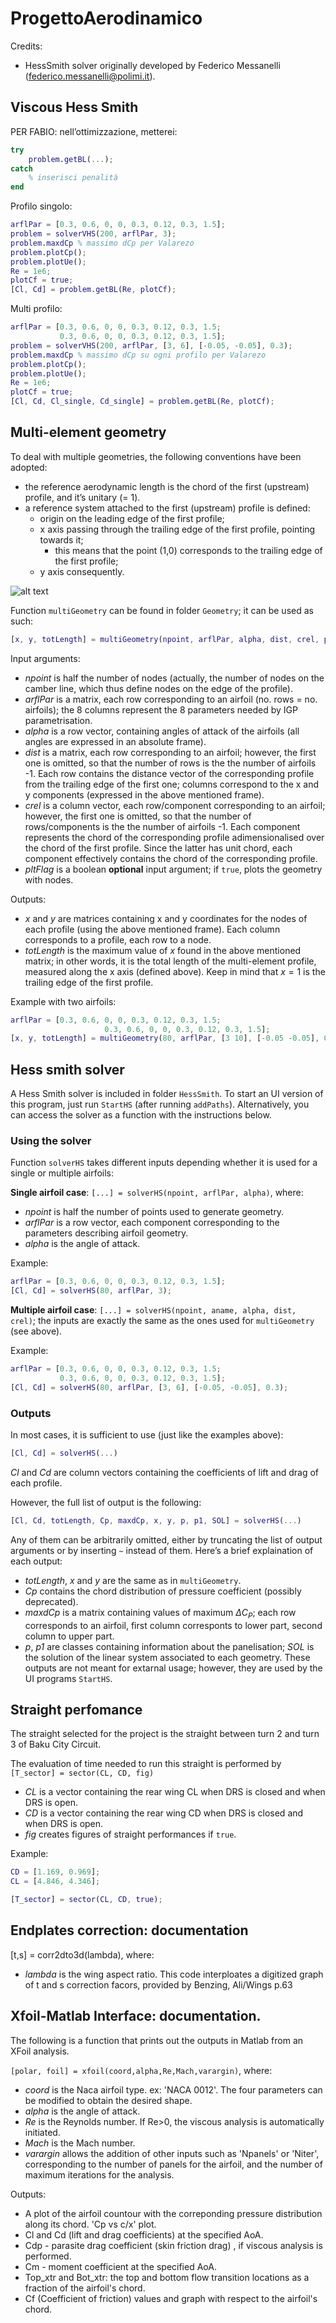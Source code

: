 # ProgettoAerodinamico

Credits:

- HessSmith solver originally developed by Federico Messanelli (federico.messanelli@polimi.it).



## Viscous Hess Smith

PER FABIO: nell’ottimizzazione, metterei:

```MATLAB
try
	problem.getBL(...);
catch
	% inserisci penalità
end
```



Profilo singolo:

```MATLAB
arflPar = [0.3, 0.6, 0, 0, 0.3, 0.12, 0.3, 1.5];
problem = solverVHS(200, arflPar, 3);
problem.maxdCp % massimo dCp per Valarezo
problem.plotCp();
problem.plotUe();
Re = 1e6;
plotCf = true;
[Cl, Cd] = problem.getBL(Re, plotCf);
```

Multi profilo:

```MATLAB
arflPar = [0.3, 0.6, 0, 0, 0.3, 0.12, 0.3, 1.5;
           0.3, 0.6, 0, 0, 0.3, 0.12, 0.3, 1.5];
problem = solverVHS(200, arflPar, [3, 6], [-0.05, -0.05], 0.3);
problem.maxdCp % massimo dCp su ogni profilo per Valarezo
problem.plotCp();
problem.plotUe();
Re = 1e6;
plotCf = true;
[Cl, Cd, Cl_single, Cd_single] = problem.getBL(Re, plotCf);
```





## Multi-element geometry

To deal with multiple geometries, the following conventions have been adopted:

- the reference aerodynamic length is the chord of the first (upstream) profile, and it’s unitary (= 1).
- a reference system attached to the first (upstream) profile is defined:
  - origin on the leading edge of the first profile;
  - x axis passing through the trailing edge of the first profile, pointing towards it;
    - this means that the point (1,0) corresponds to the trailing edge of the first profile;
  - y axis consequently.

![alt text](https://i.imgur.com/k4vNnKt.png)

Function `multiGeometry` can be found in folder `Geometry`; it can be used as such:

```MATLAB
[x, y, totLength] = multiGeometry(npoint, arflPar, alpha, dist, crel, pltFlag);
```

Input arguments:

- _npoint_ is half the number of nodes (actually, the number of nodes on the camber line, which thus define nodes on the edge of the profile).
- _arflPar_ is a matrix, each row corresponding to an airfoil (no. rows = no. airfoils); the 8 columns represent the 8 parameters needed by IGP parametrisation.
- _alpha_ is a row vector, containing angles of attack of the airfoils (all angles are expressed in an absolute frame).
- _dist_ is a matrix, each row corresponding to an airfoil; however, the first one is omitted, so that the number of rows is the the number of airfoils -1. Each row contains the distance vector of the corresponding profile from the trailing edge of the first one; columns correspond to the x and y components (expressed in the above mentioned frame).
- _crel_ is a column vector, each row/component corresponding to an airfoil; however, the first one is omitted, so that the number of rows/components is the the number of airfoils -1. Each component represents the chord of the corresponding profile adimensionalised over the chord of the first profile. Since the latter has unit chord, each component effectively contains the chord of the corresponding profile.
- _pltFlag_ is a boolean __optional__ input argument; if `true`, plots the geometry with nodes.

Outputs:

- _x_ and _y_ are matrices containing x and y coordinates for the nodes of each profile (using the above mentioned frame). Each column corresponds to a profile, each row to a node.
- _totLength_ is the maximum value of _x_ found in the above mentioned matrix; in other words, it is the total length of the multi-element profile, measured along the x axis (defined above). Keep in mind that $x = 1$ is the trailing edge of the first profile.

Example with two airfoils:

```MATLAB
arflPar = [0.3, 0.6, 0, 0, 0.3, 0.12, 0.3, 1.5;
					 0.3, 0.6, 0, 0, 0.3, 0.12, 0.3, 1.5];
[x, y, totLength] = multiGeometry(80, arflPar, [3 10], [-0.05 -0.05], 0.3, true);
```



## Hess smith solver

A Hess Smith solver is included in folder `HessSmith`. To start an UI version of this program, just run `StartHS` (after running `addPaths`). Alternatively, you can access the solver as a function with the instructions below.



### Using the solver

Function `solverHS` takes different inputs depending whether it is used for a single or multiple airfoils:



__Single airfoil case__: `[...] = solverHS(npoint, arflPar, alpha)`, where:
- _npoint_ is half the number of points used to generate geometry.
- _arflPar_ is a row vector, each component corresponding to the parameters describing airfoil geometry.
- _alpha_ is the angle of attack.

Example:
```MATLAB
arflPar = [0.3, 0.6, 0, 0, 0.3, 0.12, 0.3, 1.5];
[Cl, Cd] = solverHS(80, arflPar, 3);
```



__Multiple airfoil case__: `[...] = solverHS(npoint, aname, alpha, dist, crel)`; the inputs are exactly the same as the ones used for `multiGeometry` (see above).

Example:

```MATLAB
arflPar = [0.3, 0.6, 0, 0, 0.3, 0.12, 0.3, 1.5;
           0.3, 0.6, 0, 0, 0.3, 0.12, 0.3, 1.5];
[Cl, Cd] = solverHS(80, arflPar, [3, 6], [-0.05, -0.05], 0.3);
```



### Outputs

In most cases, it is sufficient to use (just like the examples above): 

```MATLAB	
[Cl, Cd] = solverHS(...)
```

_Cl_ and _Cd_ are column vectors containing the coefficients of lift and drag of each profile.

However, the full list of output is the following:

```MATLAB
[Cl, Cd, totLength, Cp, maxdCp, x, y, p, p1, SOL] = solverHS(...)
```

Any of them can be arbitrarily omitted, either by truncating the list of output arguments or by inserting `~` instead of them. Here’s a brief explaination of each output:

- _totLength_, _x_ and _y_ are the same as in `multiGeometry`.
- _Cp_ contains the chord distribution of pressure coefficient (possibly deprecated).
- _maxdCp_ is a matrix containing values of maximum $\Delta C_P$; each row corresponds to an airfoil, first column corresponts to lower part, second column to upper part.
- _p_, _p1_ are classes containing information about the panelisation; _SOL_ is the solution of the linear system associated to each geometry. These outputs are not meant for extarnal usage; however, they are used by the UI programs `StartHS`.





## Straight perfomance

The straight selected for the project is the straight between turn 2 and turn 3 of Baku City Circuit.

The evaluation of time needed to run this straight is performed by ```[T_sector] = sector(CL, CD, fig)```

- _CL_ is a vector containing the rear wing CL when DRS is closed and when DRS is open.
- _CD_ is a vector containing the rear wing CD when DRS is closed and when DRS is open.
- _fig_ creates figures of straight performances if ```true```.

Example: 

```matlab
CD = [1.169, 0.969];
CL = [4.846, 4.346];

[T_sector] = sector(CL, CD, true);
```





## Endplates correction: documentation
[t,s] = corr2dto3d(lambda), where:
- _lambda_ is the wing aspect ratio.
This code interploates a digitized graph of t and s correction facors, provided by Benzing, Ali/Wings p.63





## Xfoil-Matlab Interface: documentation.

The following is a function that prints out the outputs in Matlab from an XFoil analysis. 

`[polar, foil] = xfoil(coord,alpha,Re,Mach,varargin)`, where:


- _coord_ is the Naca airfoil type. ex: 'NACA 0012'. The four parameters can be modified to obtain the desired shape.
- _alpha_ is the angle of attack.
- _Re_ is the Reynolds number. If Re>0, the viscous analysis is automatically initiated.
- _Mach_ is the Mach number.
- _varargin_ allows the addition of other inputs such as 'Npanels' or 'Niter', corresponding to the number of panels for the airfoil, and the number of maximum iterations for the analysis.

Outputs:

- A plot of the airfoil countour with the correponding pressure distribution along its chord. 'Cp vs c/x' plot.
- Cl and Cd (lift and drag coefficients) at the specified AoA.
- Cdp - parasite drag coefficient (skin friction drag) , if viscous analysis is performed.
- Cm - moment coefficient at the specified AoA.
- Top_xtr and Bot_xtr: the top and bottom flow transition locations as a fraction of the airfoil's chord.
- Cf (Coefficient of friction) values and graph with respect to the airfoil's chord. 

